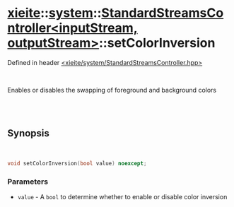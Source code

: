 # [xieite](../../xieite.md)::[system](../../system.md)::[StandardStreamsController<inputStream, outputStream>](../StandardStreamsController.md)::setColorInversion
Defined in header [<xieite/system/StandardStreamsController.hpp>](../../../include/xieite/system/StandardStreamsController.hpp)

<br/>

Enables or disables the swapping of foreground and background colors

<br/><br/>

## Synopsis

<br/>

```cpp
void setColorInversion(bool value) noexcept;
```
### Parameters
- `value` - A `bool` to determine whether to enable or disable color inversion
